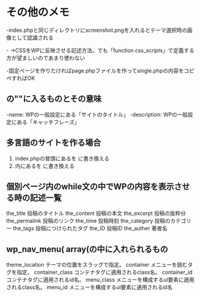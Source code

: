 # その他のメモ

-index.phpと同じディレクトリにscreenshot.pngを入れるとテーマ選択時の画像として認識される

-<!-- <link href="<?php echo esc_url( get_stylesheet_uri() );?>"> -->
 →CSSをWPに反映させる記述方法。でも「function css_scripts」で定義する方が望ましいのであまり使わない

-固定ページを作りたければpage.phpファイルを作ってsingle.phpの内容をコピペすればOK

## <?php bloginfo( "" ); ?> の""に入るものとその意味

-name: 			WPの一般設定にある「サイトのタイトル」
-description:	WPの一般設定にある「キャッチフレーズ」

## 多言語のサイトを作る場合

1. index.phpの冒頭にある<html>を
	<!-- <html <?php language_attributes(); ?>> -->
   に書き換える
2. <head>内にある<meta charset=文字コード>を
	<!-- <meta charset="<?php bloginfo( "charset"); ?>"> -->
   に書き換える

## 個別ページ内のwhile文の中でWPの内容を表示させる時の記述一覧

the_title		投稿のタイトル
the_content		投稿の本文
the_excerpt		投稿の抜粋分
the_permalink	投稿のリンク
the_time		投稿時刻
the_category	投稿のカテゴリー
the_tags		投稿につけられたタグ
the_ID			投稿ID
the_auther		著者名

## wp_nav_menu(	array(の中に入れられるもの

theme_location	テーマの位置をスラッグで指定。
container		メニューを囲むタグを指定。
container_class	コンテナタグに適用されるclass名。
container_id	コンテナタグに適用されるid名。
menu_class		メニューを構成するul要素に適用されるclass名。
menu_id			メニューを構成するul要素に適用されるid名